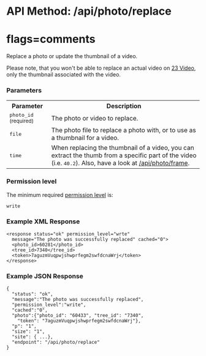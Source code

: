 # API Method: /api/photo/replace
# flags=comments

Replace a photo or update the thumbnail of a video. 

Please note, that you won't be able to replace an actual video on [23 Video](http://www.23video.com), only the thumbnail associated with the video.


### Parameters

<table class="pretty">
  <tr><th>Parameter</th><th>Description</th></tr>
  <tr><td><tt>photo_id</tt> <small>(required)</small></td><td>The photo or video to replace.</td></tr>
  <tr><td><tt>file</tt></small></td><td>The photo file to replace a photo with, or to use as a thumbnail for a video.</td></tr>
  <tr>
    <td>
      <tt>time</tt>
    </td>
    <td>
      When replacing the thumbnail of a video, you can extract the thumb from a specific part of the video (i.e. <tt>40.2</tt>). Also, have a look at <a href="photo-frame">/api/photo/frame</a>.
    </td>
  </tr>
</table>

    

### Permission level 

The minimum required [permission level](index#permission-level) is:

    write

### Example XML Response

    <response status="ok" permission_level="wrte" 
      message="The photo was successfully replaced" cached="0">
      <photo_id>60281</photo_id>
      <tree_id>7340</tree_id>
      <token>7aguzmVuqpwjshwprfegm2swfdcnaWrj</token>
    </response>

### Example JSON Response

    {
      "status": "ok", 
      "message":"The photo was successfully replaced",
      "permission_level":"write",
      "cached":"0",
      "photo":{"photo_id": "60433", "tree_id": "7340", 
        "token": "7aguzmVuqpwjshwprfegm2swfdcnaWrj"},
      "p": "1",
      "size": "1",
      "site": { ...},
      "endpoint": "/api/photo/replace"
    }
